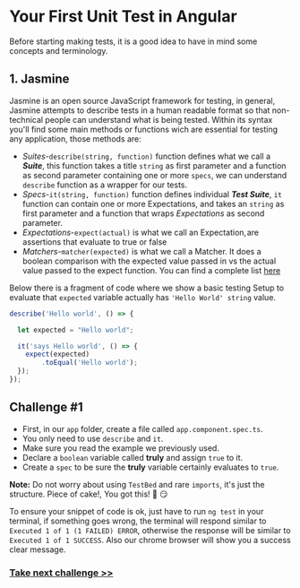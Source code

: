 # Your First Unit Test in Angular

Before starting making tests, it is a good idea to have in mind some concepts and terminology.

## 1. Jasmine

Jasmine is an open source JavaScript framework for testing, in general, Jasmine attempts to describe tests in a human readable format so that non-technical people can understand what is being tested. Within its syntax you'll find some main methods or functions wich are essential for testing any application, those methods are:

- *Suites*-`describe(string, function)` function defines what we call a ***Suite***, this function takes a title `string` as first parameter and a function as second parameter containing one or more `specs`, we can understand `describe` function as a wrapper for our tests.  
- *Specs*-`it(string, function)` function defines individual ***Test Suite***, `it` function can contain one or more Expectations, and takes an `string` as first parameter and a function that wraps *Expectations* as second parameter.
- *Expectations*-`expect(actual)` is what we call an Expectation, are assertions that evaluate to true or false
- *Matchers*-`matcher(expected)` is what we call a Matcher. It does a boolean comparison with the expected value passed in vs the actual value passed to the expect function. You can find a complete list [here](https://github.com/JamieMason/Jasmine-Matchers#matchers)

Below there is a fragment of code where we show a basic testing Setup to evaluate that `expected` variable actually has `'Hello World' string` value.

```js
describe('Hello world', () => {

  let expected = "Hello world";

  it('says Hello world', () => {
    expect(expected)
        .toEqual('Hello world');
  });
});
```

## Challenge #1

- First, in our `app` folder, create a file called `app.component.spec.ts`.
- You only need to use `describe` and `it`. 
- Make sure you read the example we previously used.
- Declare a `boolean` variable called **truly** and assign `true` to it.
- Create a `spec` to be sure the **truly** variable certainly evaluates to `true`.

**Note:** Do not worry about using `TestBed` and rare `imports`, it's just the structure. Piece of cake!, You got this! :cake: :smirk:

To ensure your snippet of code is ok, just have to run `ng test` in your terminal, if something goes wrong, the terminal will respond similar to  `Executed 1 of 1 (1 FAILED) ERROR`, otherwise the response will be similar to  `Executed 1 of 1 SUCCESS`. Also our chrome browser will show you a success clear message.

### [Take next challenge >>](https://github.com/jevvilla/Workshop-ATesting/tree/2#your-first-unit-test-in-angular) 
